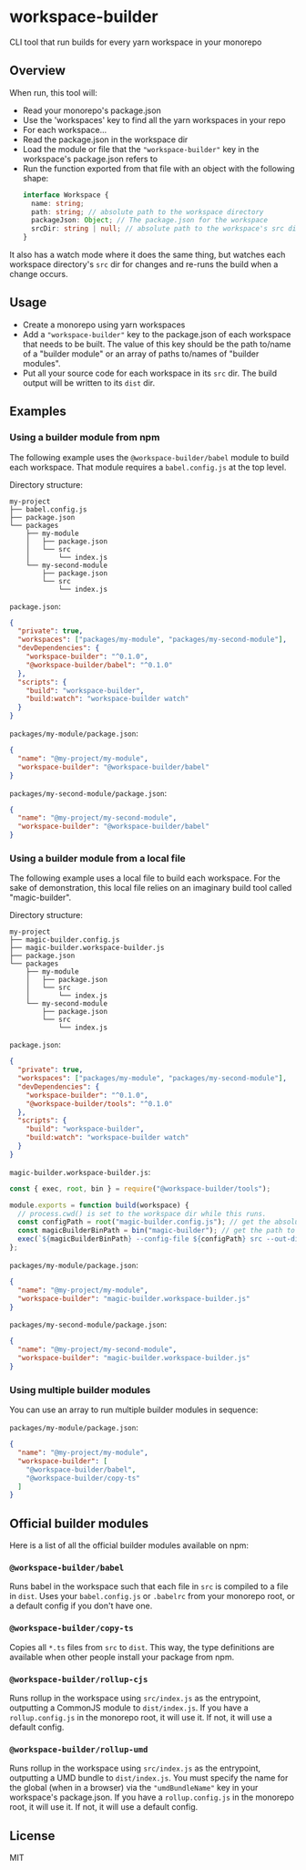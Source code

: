 # workspace-builder

CLI tool that run builds for every yarn workspace in your monorepo

## Overview

When run, this tool will:

- Read your monorepo's package.json
- Use the 'workspaces' key to find all the yarn workspaces in your repo
- For each workspace...
- Read the package.json in the workspace dir
- Load the module or file that the `"workspace-builder"` key in the workspace's package.json refers to
- Run the function exported from that file with an object with the following shape:
  ```ts
  interface Workspace {
    name: string;
    path: string; // absolute path to the workspace directory
    packageJson: Object; // The package.json for the workspace
    srcDir: string | null; // absolute path to the workspace's src directory, if it exists
  }
  ```

It also has a watch mode where it does the same thing, but watches each workspace directory's `src` dir for changes and re-runs the build when a change occurs.

## Usage

- Create a monorepo using yarn workspaces
- Add a `"workspace-builder"` key to the package.json of each workspace that needs to be built. The value of this key should be the path to/name of a "builder module" or an array of paths to/names of "builder modules".
- Put all your source code for each workspace in its `src` dir. The build output will be written to its `dist` dir.

## Examples

### Using a builder module from npm

The following example uses the `@workspace-builder/babel` module to build each workspace.
That module requires a `babel.config.js` at the top level.

Directory structure:

```
my-project
├── babel.config.js
├── package.json
└── packages
    ├── my-module
    │   ├── package.json
    │   └── src
    │       └── index.js
    └── my-second-module
        ├── package.json
        └── src
            └── index.js
```

`package.json`:

```json
{
  "private": true,
  "workspaces": ["packages/my-module", "packages/my-second-module"],
  "devDependencies": {
    "workspace-builder": "^0.1.0",
    "@workspace-builder/babel": "^0.1.0"
  },
  "scripts": {
    "build": "workspace-builder",
    "build:watch": "workspace-builder watch"
  }
}
```

`packages/my-module/package.json`:

```json
{
  "name": "@my-project/my-module",
  "workspace-builder": "@workspace-builder/babel"
}
```

`packages/my-second-module/package.json`:

```json
{
  "name": "@my-project/my-second-module",
  "workspace-builder": "@workspace-builder/babel"
}
```

### Using a builder module from a local file

The following example uses a local file to build each workspace.
For the sake of demonstration, this local file relies on an imaginary build tool called "magic-builder".

Directory structure:

```
my-project
├── magic-builder.config.js
├── magic-builder.workspace-builder.js
├── package.json
└── packages
    ├── my-module
    │   ├── package.json
    │   └── src
    │       └── index.js
    └── my-second-module
        ├── package.json
        └── src
            └── index.js
```

`package.json`:

```json
{
  "private": true,
  "workspaces": ["packages/my-module", "packages/my-second-module"],
  "devDependencies": {
    "workspace-builder": "^0.1.0",
    "@workspace-builder/tools": "^0.1.0"
  },
  "scripts": {
    "build": "workspace-builder",
    "build:watch": "workspace-builder watch"
  }
}
```

`magic-builder.workspace-builder.js`:

```js
const { exec, root, bin } = require("@workspace-builder/tools");

module.exports = function build(workspace) {
  // process.cwd() is set to the workspace dir while this runs.
  const configPath = root("magic-builder.config.js"); // get the absolute path to a file, relative to the monorepo root
  const magicBuilderBinPath = bin("magic-builder"); // get the path to a bin from node_modules/.bin
  exec(`${magicBuilderBinPath} --config-file ${configPath} src --out-dir dist`); // Run a CLI application
};
```

`packages/my-module/package.json`:

```json
{
  "name": "@my-project/my-module",
  "workspace-builder": "magic-builder.workspace-builder.js"
}
```

`packages/my-second-module/package.json`:

```json
{
  "name": "@my-project/my-second-module",
  "workspace-builder": "magic-builder.workspace-builder.js"
}
```

### Using multiple builder modules

You can use an array to run multiple builder modules in sequence:

`packages/my-module/package.json`:

```json
{
  "name": "@my-project/my-module",
  "workspace-builder": [
    "@workspace-builder/babel",
    "@workspace-builder/copy-ts"
  ]
}
```

## Official builder modules

Here is a list of all the official builder modules available on npm:

### `@workspace-builder/babel`

Runs babel in the workspace such that each file in `src` is compiled to a file in `dist`.
Uses your `babel.config.js` or `.babelrc` from your monorepo root, or a default config if you don't have one.

### `@workspace-builder/copy-ts`

Copies all `*.ts` files from `src` to `dist`. This way, the type definitions are available when other people install your package from npm.

### `@workspace-builder/rollup-cjs`

Runs rollup in the workspace using `src/index.js` as the entrypoint, outputting a CommonJS module to `dist/index.js`.
If you have a `rollup.config.js` in the monorepo root, it will use it. If not, it will use a default config.

### `@workspace-builder/rollup-umd`

Runs rollup in the workspace using `src/index.js` as the entrypoint, outputting a UMD bundle to `dist/index.js`.
You must specify the name for the global (when in a browser) via the `"umdBundleName"` key in your workspace's package.json.
If you have a `rollup.config.js` in the monorepo root, it will use it. If not, it will use a default config.

## License

MIT
